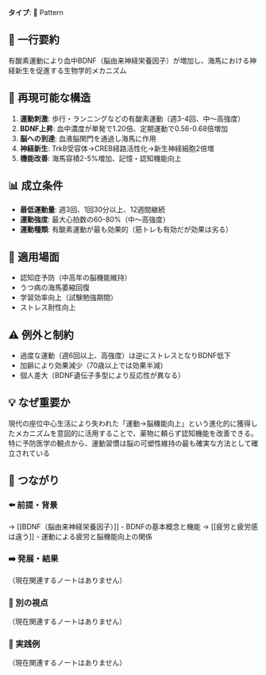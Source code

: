 **タイプ**: 🧩 Pattern

## 📝 一行要約
有酸素運動により血中BDNF（脳由来神経栄養因子）が増加し、海馬における神経新生を促進する生物学的メカニズム

## 🔄 再現可能な構造
1. **運動刺激**: 歩行・ランニングなどの有酸素運動（週3-4回、中〜高強度）
2. **BDNF上昇**: 血中濃度が単発で1.20倍、定期運動で0.56-0.68倍増加
3. **脳への到達**: 血液脳関門を通過し海馬に作用
4. **神経新生**: TrkB受容体→CREB経路活性化→新生神経細胞2倍増
5. **機能改善**: 海馬容積2-5%増加、記憶・認知機能向上

## 📊 成立条件
- **最低運動量**: 週3回、1回30分以上、12週間継続
- **運動強度**: 最大心拍数の60-80%（中〜高強度）
- **運動種類**: 有酸素運動が最も効果的（筋トレも有効だが効果は劣る）

## 🎯 適用場面
- 認知症予防（中高年の脳機能維持）
- うつ病の海馬萎縮回復
- 学習効率向上（試験勉強期間）
- ストレス耐性向上

## ⚠️ 例外と制約
- 過度な運動（週6回以上、高強度）は逆にストレスとなりBDNF低下
- 加齢により効果減少（70歳以上では効果半減）
- 個人差大（BDNF遺伝子多型により反応性が異なる）

## 💡 なぜ重要か
現代の座位中心生活により失われた「運動→脳機能向上」という進化的に獲得したメカニズムを意図的に活用することで、薬物に頼らず認知機能を改善できる。特に予防医学の観点から、運動習慣は脳の可塑性維持の最も確実な方法として確立されている

## 🔗 つながり

### ⬅️ 前提・背景
→ [[BDNF（脳由来神経栄養因子）]] - BDNFの基本概念と機能
→ [[疲労と疲労感は違う]] - 運動による疲労と脳機能向上の関係

### ➡️ 発展・結果
（現在関連するノートはありません）

### 🔀 別の視点
（現在関連するノートはありません）

### 🎯 実践例
（現在関連するノートはありません）